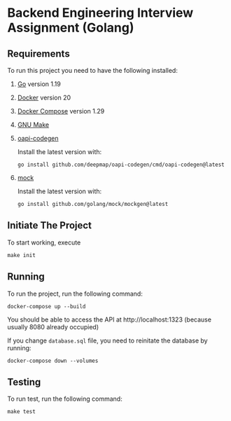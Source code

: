 # Backend Engineering Interview Assignment (Golang)

## Requirements

To run this project you need to have the following installed:

1. [Go](https://golang.org/doc/install) version 1.19
2. [Docker](https://docs.docker.com/get-docker/) version 20
3. [Docker Compose](https://docs.docker.com/compose/install/) version 1.29
4. [GNU Make](https://www.gnu.org/software/make/)
5. [oapi-codegen](https://github.com/deepmap/oapi-codegen)

    Install the latest version with:
    ```
    go install github.com/deepmap/oapi-codegen/cmd/oapi-codegen@latest
    ```
6. [mock](https://github.com/golang/mock)

    Install the latest version with:
    ```
    go install github.com/golang/mock/mockgen@latest
    ```

## Initiate The Project

To start working, execute

```
make init
```

## Running

To run the project, run the following command:

```
docker-compose up --build
```

You should be able to access the API at http://localhost:1323 (because usually 8080 already occupied)

If you change `database.sql` file, you need to reinitate the database by running:

```
docker-compose down --volumes
```

## Testing

To run test, run the following command:

```
make test
```
